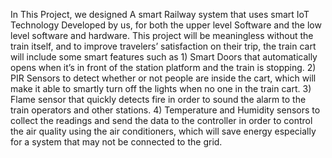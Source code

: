 In This Project, we designed A smart Railway system that uses smart IoT Technology Developed by us, for both the upper level Software and the low level software and hardware.
This project will be meaningless without the train itself, and to improve travelers’ satisfaction on their trip, the train cart will include some smart features such as 
      1)	Smart Doors that automatically opens when it’s in front of the station platform and the train is stopping.
      2)	PIR Sensors to detect whether or not people are inside the cart, which will make it able to smartly turn off the lights when no one in the train cart.
      3)	Flame sensor that quickly detects fire in order to sound the alarm to the train operators and other stations.
      4)	Temperature and Humidity sensors to collect the readings and send the data to the controller in order to control the air quality using the air conditioners, which will save energy especially for a system that may not be connected to the grid.
